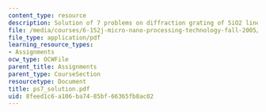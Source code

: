 ```yaml
---
content_type: resource
description: Solution of 7 problems on diffraction grating of SiO2 lines on Si.
file: /media/courses/6-152j-micro-nano-processing-technology-fall-2005/8feed1c6a106ba7485bf66365fb8ac02_ps7_solution.pdf
file_type: application/pdf
learning_resource_types:
- Assignments
ocw_type: OCWFile
parent_title: Assignments
parent_type: CourseSection
resourcetype: Document
title: ps7_solution.pdf
uid: 8feed1c6-a106-ba74-85bf-66365fb8ac02
---
```

